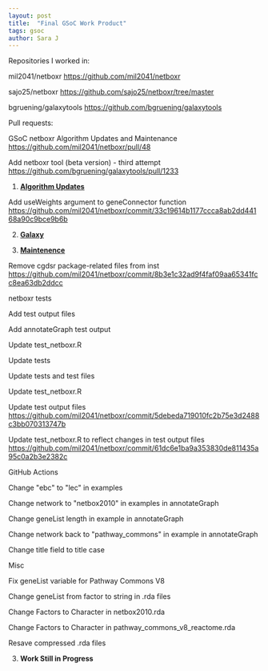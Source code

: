 ```yaml
---
layout: post
title:  "Final GSoC Work Product"
tags: gsoc
author: Sara J
---
```


Repositories I worked in:

mil2041/netboxr https://github.com/mil2041/netboxr

sajo25/netboxr https://github.com/sajo25/netboxr/tree/master

bgruening/galaxytools https://github.com/bgruening/galaxytools


Pull requests:

GSoC netboxr Algorithm Updates and Maintenance https://github.com/mil2041/netboxr/pull/48

Add netboxr tool (beta version) - third attempt https://github.com/bgruening/galaxytools/pull/1233



1. **[Algorithm Updates](https://github.com/mil2041/netboxr/milestone/3)**


Add useWeights argument to geneConnector function https://github.com/mil2041/netboxr/commit/33c19614b1177ccca8ab2dd44168a90c9bce9b6b
    
2. **[Galaxy](https://github.com/mil2041/netboxr/milestone/2)**


    
3. **[Maintenence](https://github.com/mil2041/netboxr/milestone/1)**


Remove cgdsr package-related files from inst  https://github.com/mil2041/netboxr/commit/8b3e1c32ad9f4faf09aa65341fcc8ea63db2ddcc


netboxr tests

Add test output files

Add annotateGraph test output

Update test_netboxr.R

Update tests

Update tests and test files

Update test_netboxr.R

Update test output files https://github.com/mil2041/netboxr/commit/5debeda719010fc2b75e3d2488c3bb070313747b

Update test_netboxr.R to reflect changes in test output files https://github.com/mil2041/netboxr/commit/61dc6e1ba9a353830de811435a95c0a2b3e2382c


GitHub Actions


Change "ebc" to "lec" in examples

Change network to "netbox2010" in examples in annotateGraph

Change geneList length in example in annotateGraph

Change network back to "pathway_commons" in example in annotateGraph

Change title field to title case



Misc

Fix geneList variable for Pathway Commons V8

Change geneList from factor to string in .rda files

Change Factors to Character in netbox2010.rda

Change Factors to Character in pathway_commons_v8_reactome.rda

Resave compressed .rda files


3. **Work Still in Progress**


